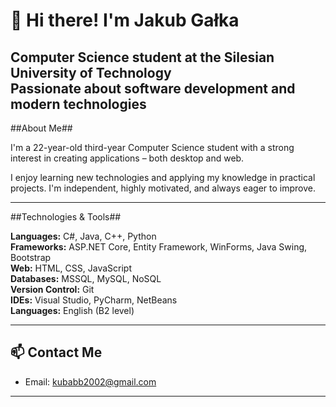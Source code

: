 # 👋 Hi there! I'm Jakub Gałka

Computer Science student at the Silesian University of Technology  
Passionate about software development and modern technologies  
---

##About Me##

I'm a 22-year-old third-year Computer Science student with a strong interest in creating applications – both desktop and web.

I enjoy learning new technologies and applying my knowledge in practical projects. I'm independent, highly motivated, and always eager to improve.

---

##Technologies & Tools##

**Languages:** C#, Java, C++, Python  
**Frameworks:** ASP.NET Core, Entity Framework, WinForms, Java Swing, Bootstrap  
**Web:** HTML, CSS, JavaScript  
**Databases:** MSSQL, MySQL, NoSQL  
**Version Control:** Git  
**IDEs:** Visual Studio, PyCharm, NetBeans  
**Languages:** English (B2 level)

---

## 📫 Contact Me

- Email: kubabb2002@gmail.com  

---
